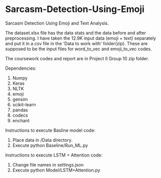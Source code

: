 # Sarcasm-Detection-Using-Emoji
Sarcasm Detection Using Emoji and Text Analysis.


The dataset.xlsx file has the data stats and the data before and after preprocessing. 
I have taken the 12.9K input data (emoji + text) separately and put it in a csv file in the 'Data to work with' folder(zip). These are supposed to be the input files for word_to_vec and emoji_to_vec codes.

The coursework codes and report are in Project II Group 10 zip folder.

Dependencies:
1) Numpy
2) Keras
3) NLTK
4) emoji
5) gensim
5) scikit-learn
6) pandas
7) codecs
8) enchant

Instructions to execute Basline model code:

1) Place data in /Data directory.
2) Execute python Baseline/Run_ML.py

Instructions to execute LSTM + Attention code:
1) Change file names in settings.json
2) Execute python Model/LSTM+Attention.py
